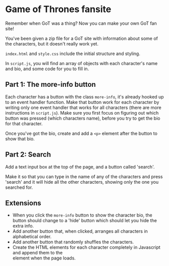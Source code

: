 # Game of Thrones fansite

Remember when GoT was a thing? Now you can make your own GoT fan site!

You've been given a zip file for a GoT site with information about some of the characters, but it doesn't really work yet. 

`index.html` and `style.css` include the initial structure and styling.

In `script.js`, you will find an array of objects with each character's name and bio, and some code for you to fill in.

## Part 1: The more-info button
Each character has a button with the class `more-info`, it's already hooked up to an event handler function.
Make that button work for each character by writing only one event handler that works for all characters (there are more instructions in `script.js`).
Make sure you first focus on figuring out which button was pressed (which characters name), before you try to get the bio for that character.

Once you've got the bio, create and add a `<p>` element after the button to show that bio.

## Part 2: Search
Add a text input box at the top of the page, and a button called 'search'.

Make it so that you can type in the name of any of the characters and press 'search' and it will hide all the other characters, showing only the one you searched for.

## Extensions
- When you click the `more-info` button to show the character bio, the button should change to a 'hide' button which should let you hide the extra info.
- Add another button that, when clicked, arranges all characters in alphabetical order.
- Add another button that randomly shuffles the characters.
- Create the HTML elements for each character completely in Javascript and append them to the <div class="got-characters"> element when the page loads.
